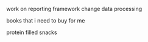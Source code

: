 work on reporting framework 
change data processing

books that i need to buy for me 

protein filled snacks